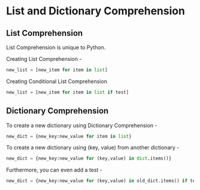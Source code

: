 # List and Dictionary Comprehension

## List Comprehension

List Comprehension is unique to Python.

Creating List Comprehension -
```python
new_list = [new_item for item in list]
```

Creating Conditional List Comprehension
```python
new_list = [new_item for item in list if test]
```

## Dictionary Comprehension

To create a new dictionary using Dictionary Comprehension -
```python
new_dict = {new_key:new_value for item in list}
```

To create a new dictionary using (key, value) from another dictionary -
```python
new_dict = {new_key:new_value for (key,value) in dict.items()}
```

Furthermore, you can even add a test -
```python
new_dict = {new_key:new_value for (key,value) in old_dict.items() if test}
```